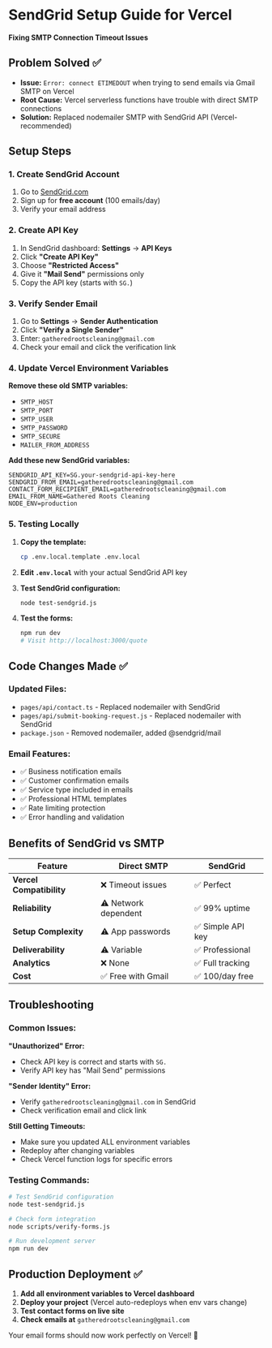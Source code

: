 # SendGrid Setup Guide for Vercel

**Fixing SMTP Connection Timeout Issues**

## Problem Solved ✅

- **Issue:** `Error: connect ETIMEDOUT` when trying to send emails via Gmail SMTP on Vercel
- **Root Cause:** Vercel serverless functions have trouble with direct SMTP connections
- **Solution:** Replaced nodemailer SMTP with SendGrid API (Vercel-recommended)

## Setup Steps

### 1. Create SendGrid Account

1. Go to [SendGrid.com](https://sendgrid.com)
2. Sign up for **free account** (100 emails/day)
3. Verify your email address

### 2. Create API Key

1. In SendGrid dashboard: **Settings** → **API Keys**
2. Click **"Create API Key"**
3. Choose **"Restricted Access"**
4. Give it **"Mail Send"** permissions only
5. Copy the API key (starts with `SG.`)

### 3. Verify Sender Email

1. Go to **Settings** → **Sender Authentication**
2. Click **"Verify a Single Sender"**
3. Enter: `gatheredrootscleaning@gmail.com`
4. Check your email and click the verification link

### 4. Update Vercel Environment Variables

**Remove these old SMTP variables:**

- `SMTP_HOST`
- `SMTP_PORT`
- `SMTP_USER`
- `SMTP_PASSWORD`
- `SMTP_SECURE`
- `MAILER_FROM_ADDRESS`

**Add these new SendGrid variables:**

```env
SENDGRID_API_KEY=SG.your-sendgrid-api-key-here
SENDGRID_FROM_EMAIL=gatheredrootscleaning@gmail.com
CONTACT_FORM_RECIPIENT_EMAIL=gatheredrootscleaning@gmail.com
EMAIL_FROM_NAME=Gathered Roots Cleaning
NODE_ENV=production
```

### 5. Testing Locally

1. **Copy the template:**

   ```bash
   cp .env.local.template .env.local
   ```

2. **Edit `.env.local`** with your actual SendGrid API key

3. **Test SendGrid configuration:**

   ```bash
   node test-sendgrid.js
   ```

4. **Test the forms:**
   ```bash
   npm run dev
   # Visit http://localhost:3000/quote
   ```

## Code Changes Made ✅

### Updated Files:

- `pages/api/contact.ts` - Replaced nodemailer with SendGrid
- `pages/api/submit-booking-request.js` - Replaced nodemailer with SendGrid
- `package.json` - Removed nodemailer, added @sendgrid/mail

### Email Features:

- ✅ Business notification emails
- ✅ Customer confirmation emails
- ✅ Service type included in emails
- ✅ Professional HTML templates
- ✅ Rate limiting protection
- ✅ Error handling and validation

## Benefits of SendGrid vs SMTP

| Feature                  | Direct SMTP          | SendGrid          |
| ------------------------ | -------------------- | ----------------- |
| **Vercel Compatibility** | ❌ Timeout issues    | ✅ Perfect        |
| **Reliability**          | ⚠️ Network dependent | ✅ 99% uptime     |
| **Setup Complexity**     | ⚠️ App passwords     | ✅ Simple API key |
| **Deliverability**       | ⚠️ Variable          | ✅ Professional   |
| **Analytics**            | ❌ None              | ✅ Full tracking  |
| **Cost**                 | ✅ Free with Gmail   | ✅ 100/day free   |

## Troubleshooting

### Common Issues:

**"Unauthorized" Error:**

- Check API key is correct and starts with `SG.`
- Verify API key has "Mail Send" permissions

**"Sender Identity" Error:**

- Verify `gatheredrootscleaning@gmail.com` in SendGrid
- Check verification email and click link

**Still Getting Timeouts:**

- Make sure you updated ALL environment variables
- Redeploy after changing variables
- Check Vercel function logs for specific errors

### Testing Commands:

```bash
# Test SendGrid configuration
node test-sendgrid.js

# Check form integration
node scripts/verify-forms.js

# Run development server
npm run dev
```

## Production Deployment ✅

1. **Add all environment variables to Vercel dashboard**
2. **Deploy your project** (Vercel auto-redeploys when env vars change)
3. **Test contact forms on live site**
4. **Check emails at** `gatheredrootscleaning@gmail.com`

Your email forms should now work perfectly on Vercel! 🎉
